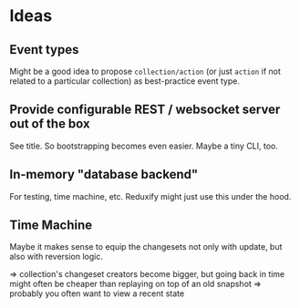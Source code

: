# Ideas

## Event types

Might be a good idea to propose `collection/action` (or just `action` if not related to a particular collection) as best-practice event type.

## Provide configurable REST / websocket server out of the box

See title. So bootstrapping becomes even easier. Maybe a tiny CLI, too.

## In-memory "database backend"

For testing, time machine, etc. Reduxify might just use this under the hood.

## Time Machine

Maybe it makes sense to equip the changesets not only with update, but also with reversion logic.

=> collection's changeset creators become bigger, but going back in time might often be cheaper than replaying on top of an old snapshot
  => probably you often want to view a recent state
